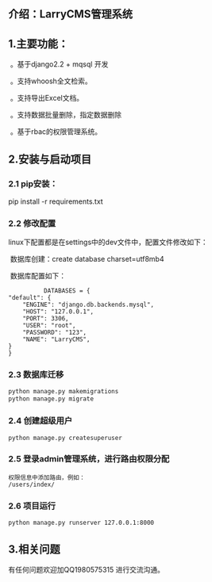 ## 介绍：LarryCMS管理系统



## 1.主要功能：

​	。基于django2.2 + mqsql 开发

​	。支持whoosh全文检索。

​	。支持导出Excel文档。

​	。支持数据批量删除，指定数据删除

​	。基于rbac的权限管理系统。 

## 2.安装与启动项目

### 2.1 pip安装： 

pip install -r requirements.txt

### 2.2 修改配置

linux下配置都是在settings中的dev文件中，配置文件修改如下：

​		数据库创建：create  database charset=utf8mb4

​		数据库配置如下：

```
		  DATABASES = {
"default": {
    "ENGINE": "django.db.backends.mysql",
    "HOST": "127.0.0.1",
    "PORT": 3306,
    "USER": "root",
    "PASSWORD": "123",
    "NAME": "LarryCMS",
}
}
```

### 2.3 数据库迁移

```python
python manage.py makemigrations
python manage.py migrate
```

### 2.4 创建超级用户

```
python manage.py createsuperuser
```

### 2.5 登录admin管理系统，进行路由权限分配

```
权限信息中添加路由，例如：
/users/index/
```

### 2.6 项目运行

```
python manage.py runserver 127.0.0.1:8000
```



## 3.相关问题

有任何问题欢迎加QQ1980575315 进行交流沟通。

